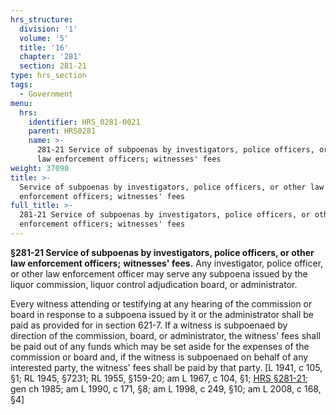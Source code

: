 ```yaml
---
hrs_structure:
  division: '1'
  volume: '5'
  title: '16'
  chapter: '281'
  section: 281-21
type: hrs_section
tags:
  - Government
menu:
  hrs:
    identifier: HRS_0281-0021
    parent: HRS0281
    name: >-
      281-21 Service of subpoenas by investigators, police officers, or other
      law enforcement officers; witnesses' fees
weight: 37090
title: >-
  Service of subpoenas by investigators, police officers, or other law
  enforcement officers; witnesses' fees
full_title: >-
  281-21 Service of subpoenas by investigators, police officers, or other law
  enforcement officers; witnesses' fees
---
```

**§281-21 Service of subpoenas by investigators, police officers, or other law enforcement officers;** **witnesses' fees.** Any investigator, police officer, or other law enforcement officer may serve any subpoena issued by the liquor commission, liquor control adjudication board, or administrator.

Every witness attending or testifying at any hearing of the commission or board in response to a subpoena issued by it or the administrator shall be paid as provided for in section 621-7\. If a witness is subpoenaed by direction of the commission, board, or administrator, the witness' fees shall be paid out of any funds which may be set aside for the expenses of the commission or board and, if the witness is subpoenaed on behalf of any interested party, the witness' fees shall be paid by that party. [L 1941, c 105, §1; RL 1945, §7231; RL 1955, §159-20; am L 1967, c 104, §1; [HRS §281-21](/title-16/chapter-281/section-281-21/); gen ch 1985; am L 1990, c 171, §8; am L 1998, c 249, §10; am L 2008, c 168, §4]